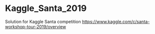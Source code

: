 # Kaggle_Santa_2019
Solution for Kaggle Santa competition https://www.kaggle.com/c/santa-workshop-tour-2019/overview
